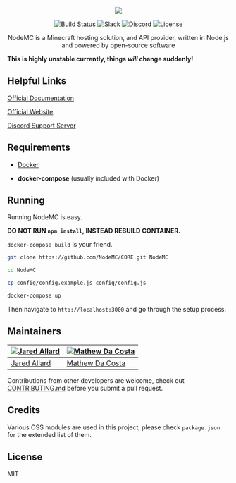 <p align="center"><img src="https://avatars0.githubusercontent.com/u/17482389?v=3&s=150" /></p>

<p align="center">
  <a href="http://nodemc.space:8080/job/NodeMC/"><img src="https://img.shields.io/badge/build-broken-red.svg" alt="Build Status" /></a>
  <a href="https://nodemc.space/slack"><img src="https://img.shields.io/badge/slack-community-brightgreen.svg" alt="Slack" /></a>
  <a href="https://discord.gg/PnHveq7"><img src="https://img.shields.io/badge/support-discord-7289DA.svg?logo=data:image/png;base64,iVBORw0KGgoAAAANSUhEUgAAACUAAAAcCAYAAADm63ZmAAAABGdBTUEAALGPC%2FxhBQAAAAlwSFlzAAALEAAACxABrSO9dQAAABl0RVh0U29mdHdhcmUAcGFpbnQubmV0IDQuMC4xMK0KCsAAAARRSURBVFhH7ZddSKRVGMedVRfbHXdLMopCoqwNL5S1zHGpVjZcKbNy2yBGIbEuMrrQiyAIIWIpaVtwly4UlCXFlvAmKNjBpG3Npotl90JnxRzUcdT1i%2FEDFT%2FGj37PO49O47wz6rbrVT%2F4c857nv8553nf95zzzsT8z%2F1gY2MjYX19PRsVU0%2FRZlOIH0WleE9JXZvvDQx4gIEL0U%2FIg75BxyVGeRg9g7LQyygHpdHnQRRP%2FTX0A1pA7ehD9IAx8N3CAKdQJxpE5SsrK6enp6cvLCwsOFdXVyeYOCL4J%2Bbm5q6NjY2dm5mZeZ3r80iSu4M%2BwGLRaXYPHb9EfnRlamrq8tLSki8w3d1Bgp7x8fEGbqZDrhn3KsUBnW5nMD8pCfFkvAyyKoPcKxhz3u%2F3z0qdOd7RKXcGc40xwn2Gef7SKaOD99Da2ppxJ%2FsBiRmbJiqY7OrfF5jvok4dGZbQL%2BrfF5hvjCLygifrREzLAfu%2B8pKmEA5JvaWmiLBzVtje4yS%2Fpk2mSFx8%2BP3aFBHm%2FVpTCIft%2Bp36THG73e3p6envYS3My8t73%2Bv13tRQCKOjo678%2FPxS8WVmZtoHBgacGjJleXn5ppGAGYuLi53qC0PuOikpqchisRSgV9Ebqamp79JnRi0G3NhSTk5OicTVV5CSknKWr8CUWsLgqcohHf75IZZAMOJB2dXV5WCC57HGi596AsoeGhoKeVojIyOdtJ%2BQuPriUVZPT89vajGFpE6IPwQaMzRuCq%2FuKrbtuyTO5%2FP9rRYDPiUukjio8U1i%2B%2Fv7oybFE%2F5IvUFoPKtxU3jvPhI%2FonYDmp%2FjoA1Z8PIqKJ5SiwHXDzF%2B1AOZj%2FYltQfhjj%2FTeDR%2BJ7FjlPJzxoZCntImtN9GWVRjKdPQH4FIZPjo%2F6ypBOGxX9L4jjBJ1ONgk936BH4SOTWVIPzu%2BV7jW8hZMzw8fEtKbfrP8Jq88%2FPzk3q5Be23NZUgHo%2BnQeMhzM7O3qmtrT3X3d39q2x3bd4zk5OT7paWlosul8uhTSGwfG5pKkFyc3NtBPrUEwKLfNHhcDTI%2BdPU1PRtb2%2Fvdc6dsLv9Nxzkq4zndjqdP5aXl39SVVX1qVxrOAQ56yoqKoo1lSBs4zQ5rQcHB2%2BoNwzpXF9fX429UGSz2Yplsrq6uq%2Bam5svSMI1NTVfSBLJyclnxFNWVvbxxMSE6YYQWOCekpISOQ7CzymSikMnY2Nj32xsbDzPwvNqvy1YW66ioqJn8WWiPLoZyZmJeAHlK4mJiWn8lA775cGT9rW2tjboVyIfrxWZIqfvi5SFklxlZWVFW1vbZU7ja%2FKds9vtpcQfC1gNDnKdhB5FT6DH0SPoCDIOWkprRkbG6b6%2Bvj957e0dHR1XqqurP7darW8TluRPosPijQomGTyX6va7l7Y4tBfoZsmi3D5WHnqa%2Bu7%2FPAh0OopS0XGUTdOhQGRv0FeWxgtIXvsx9LA0B6LbiYn5ByPwLbzmp0e3AAAAAElFTkSuQmCC" alt="Discord" /></a>
  <img src="https://img.shields.io/badge/license-GPL3-brightgreen.svg" alt="License" />
</p>

<p align="center">NodeMC is a Minecraft hosting solution, and API provider, written in Node.js and powered by open-source software</p>

**This is highly unstable currently, things _will_ change suddenly!**

## Helpful Links

[Official Documentation](https://nodemc.space/docs)

[Official Website](https://nodemc.space)

[Discord Support Server](https://discord.gg/PnHveq7)

## Requirements

- [Docker](https://docker.io)

- **docker-compose** (usually included with Docker)


## Running

Running NodeMC is easy.

**DO NOT RUN `npm install`, INSTEAD REBUILD CONTAINER.**

`docker-compose build` is your friend.

```bash
git clone https://github.com/NodeMC/CORE.git NodeMC

cd NodeMC

cp config/config.example.js config/config.js

docker-compose up

```

Then navigate to `http://localhost:3000` and go through the setup process.

## Maintainers

| [![Jared Allard](https://avatars.githubusercontent.com/u/2391349?s=130)](https://jaredallard.me/) | [![Mathew Da Costa](https://avatars3.githubusercontent.com/u/1917406?v=4&s=130)](https://github.com/md678685) |
|---|---|
|[Jared Allard](https://github.com/jaredallard) | [Mathew Da Costa](https://github.com/md678685) |


Contributions from other developers are welcome, check out [CONTRIBUTING.md](https://github.com/nodemc/CORE/tree/master/.github/CONTRIBUTING.md) before you submit a pull request.

## Credits

Various OSS modules are used in this project, please check `package.json` for the extended list of them.

## License

MIT
